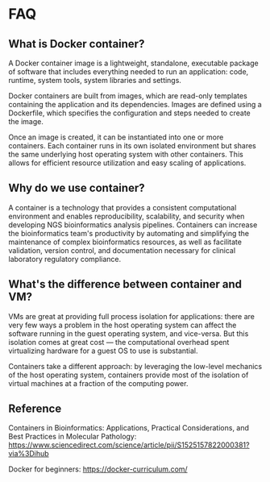 # FAQ 

## What is Docker container? 

A Docker container image is a lightweight, standalone, executable package of software that includes everything needed to run an application: code, runtime, system tools, system libraries and settings. 

Docker containers are built from images, which are read-only templates containing the application and its dependencies. Images are defined using a Dockerfile, which specifies the configuration and steps needed to create the image.

Once an image is created, it can be instantiated into one or more containers. Each container runs in its own isolated environment but shares the same underlying host operating system with other containers. This allows for efficient resource utilization and easy scaling of applications.


## Why do we use container? 

A container is a technology that provides a consistent computational environment and enables reproducibility, scalability, and security when developing NGS bioinformatics analysis pipelines. Containers can increase the bioinformatics team's productivity by automating and simplifying the maintenance of complex bioinformatics resources, as well as facilitate validation, version control, and documentation necessary for clinical laboratory regulatory compliance. 

## What's the difference between container and VM? 


VMs are great at providing full process isolation for applications: there are very few ways a problem in the host operating system can affect the software running in the guest operating system, and vice-versa. But this isolation comes at great cost — the computational overhead spent virtualizing hardware for a guest OS to use is substantial.

Containers take a different approach: by leveraging the low-level mechanics of the host operating system, containers provide most of the isolation of virtual machines at a fraction of the computing power.

## Reference

Containers in Bioinformatics: Applications, Practical Considerations, and Best Practices in Molecular Pathology: https://www.sciencedirect.com/science/article/pii/S1525157822000381?via%3Dihub

Docker for beginners: https://docker-curriculum.com/



